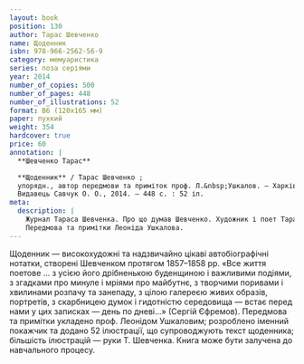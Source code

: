 ```yaml
---
layout: book
position: 130
author: Тарас Шевченко
name: Щоденник
isbn: 978-966-2562-56-9
category: мемуаристика
series: поза серіями
year: 2014
number_of_copies: 500
number_of_pages: 448
number_of_illustrations: 52
format: В6 (120х165 мм)
paper: пухкий
weight: 354
hardcover: true
price: 60
annotation: |
  **Шевченко Тарас**

  **Щоденник** / Тарас Шевченко ;
  упорядн., автор передмови та приміток проф. Л.&nbsp;Ушкалов. — Харків :
  Видавець Савчук О. О., 2014. — 448 с. : 52 іл.
meta:
  description: |
    Журнал Тараса Шевченка. Про що думав Шевченко. Художник і поет Тарас Шевченко у спогадах.
    Передмова та примітки Леоніда Ушкалова.
---
```


Щоденник — високохудожні та надзвичайно цікаві автобіографічні нотатки, створені Шевченком протягом
1857–1858 рр. «Все життя поетове ... з усією його дрібненькою буденщиною і важливими подіями, з згадками
про минуле і мріями про майбутнє, з творчими поривами і хвилинами розпачу та занепаду, з цілою галереєю
живих образів, портретів, з скарбницею думок і гидотністю середовища — встає перед нами у цих записках —
день по дневі...» (Сергій Єфремов). Передмова та примітки укладено проф. Леонідом Ушкаловим; розроблено
іменний покажчик та додано 52 ілюстрації, що супроводжують текст щоденника; більшість ілюстрацій —
руки Т.&nbsp;Шевченка. Книга може бути залучена до навчального процесу.

